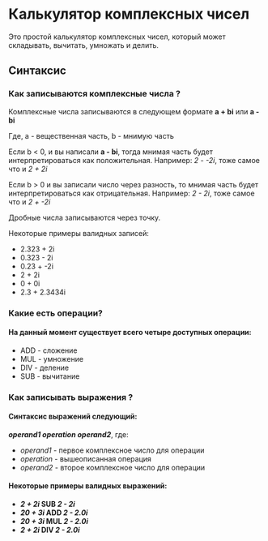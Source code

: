 # Калькулятор комплексных чисел
Это простой калькулятор комплексных чисел, который может складывать, вычитать, умножать и делить.
## Синтаксис
### Как записываются комплексные числа ?
Комплексные числа записываются в следующем формате **a + bi** или **a - bi**

Где, a - вещественная часть,
    b - мнимую часть

Если b < 0, и вы написали **a - bi**, тогда мнимая часть будет интерпретироваться как положительная.
Например: _2 - -2i_, тоже самое что и _2 + 2i_

Если b > 0 и вы записали число через разность, то мнимая часть будет интерпретироваться как отрицательная. 
Например: _2 - 2i_, тоже самое что и _2 + -2i_

Дробные числа записываются через точку.

Некоторые примеры валидных записей:
* 2.323 + 2i
* 0.323 - 2i
* 0.23 + -2i
* 2 + 2i
* 0 + 0i
* 2.3 + 2.3434i
### Какие есть операции?
#### На данный момент существует всего четыре доступных операции:
* ADD - сложение
* MUL - умножение
* DIV - деление
* SUB - вычитание
### Как записывать выражения ?
#### Синтаксис выражений следующий:

**_operand1_ _operation_ _operand2_**, где:
* _operand1_ - первое комплексное число для операции
* _operation_ - вышеописанная операция
* _operand2_ -  второе комплексное число для операции
#### Некоторые примеры валидных выражений:
* **_2 + 2i_ SUB _2 - 2i_**
* **_20 + 3i_ ADD _2 - 2.0i_**
* **_20 + 3i_ MUL _2 - 2.0i_**
* **_2 + 2i_ DIV _2 - 2.0i_**
